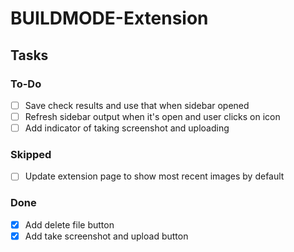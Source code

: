 # BUILDMODE-Extension

## Tasks

### To-Do

- [ ] Save check results and use that when sidebar opened
- [ ] Refresh sidebar output when it's open and user clicks on icon
- [ ] Add indicator of taking screenshot and uploading

### Skipped

- [ ] Update extension page to show most recent images by default

### Done

- [x] Add delete file button
- [x] Add take screenshot and upload button

